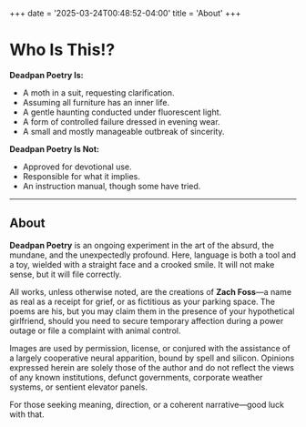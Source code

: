 +++
date = '2025-03-24T00:48:52-04:00'
title = 'About'
+++

# Who Is This!?

**Deadpan Poetry Is:**
- A moth in a suit, requesting clarification.  
- Assuming all furniture has an inner life.  
- A gentle haunting conducted under fluorescent light.  
- A form of controlled failure dressed in evening wear.  
- A small and mostly manageable outbreak of sincerity.

**Deadpan Poetry Is Not:**
- Approved for devotional use.  
- Responsible for what it implies.  
- An instruction manual, though some have tried.

---

## About

**Deadpan Poetry** is an ongoing experiment in the art of the absurd, the mundane, and the unexpectedly profound. Here, language is both a tool and a toy, wielded with a straight face and a crooked smile.​ It will not make sense, but it will file correctly.

All works, unless otherwise noted, are the creations of **Zach Foss**—a name as real as a receipt for grief, or as fictitious as your parking space. The poems are his, but you may claim them in the presence of your hypothetical girlfriend, should you need to secure temporary affection during a power outage or file a complaint with animal control.

Images are used by permission, license, or conjured with the assistance of a largely cooperative neural apparition, bound by spell and silicon. Opinions expressed herein are solely those of the author and do not reflect the views of any known institutions, defunct governments, corporate weather systems, or sentient elevator panels.

For those seeking meaning, direction, or a coherent narrative—good luck with that.